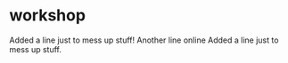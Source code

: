 # workshop

Added a line just to mess up stuff!
Another line online
Added a line just to mess up stuff.
